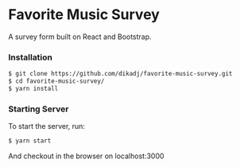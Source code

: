 # Favorite Music Survey

A survey form built on React and Bootstrap.

### Installation

```sh
$ git clone https://github.com/dikadj/favorite-music-survey.git
$ cd favorite-music-survey/
$ yarn install
```

### Starting Server

To start the server, run:

```sh
$ yarn start
```

And checkout in the browser on localhost:3000
